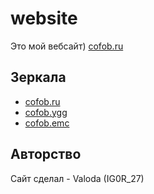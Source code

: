 # website
Это мой вебсайт) [cofob.ru](https://cofob.ru)

## Зеркала
  - [cofob.ru](https://cofob.ru)
  - [cofob.ygg](http://cofob.ygg)
  - [cofob.emc](http://cofob.emc)

## Авторство
Сайт сделал - Valoda (IG0R_27)
